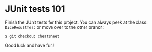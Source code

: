 # JUnit tests 101

Finish the JUnit tests for this project.
You can always peek at the class:  `DiceResultTest`
or move over to the other branch:

```bash
$ git checkout cheatsheet
```

Good luck and have fun!
